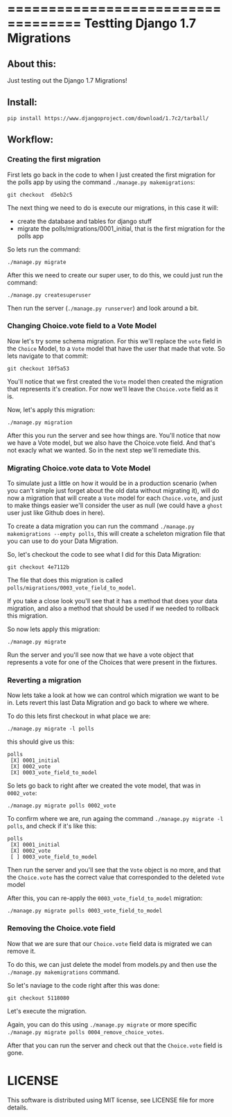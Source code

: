 ===================================
Testting Django 1.7 Migrations
===================================

About this:
-----------------------------------

Just testing out the Django 1.7 Migrations!

Install:
--------

`pip install https://www.djangoproject.com/download/1.7c2/tarball/`

Workflow:
--------

### Creating the first migration
First lets go back in the code to when I just created the first migration for the polls app
by using the command `./manage.py makemigrations`:


    git checkout  d5eb2c5

The next thing we need to do is execute our migrations, in this case it will:

* create the database and tables for django stuff
* migrate the polls/migrations/0001_initial, that is the first migration for the polls app

So lets run the command:

    ./manage.py migrate

After this we need to create our super user, to do this, we could just run the command:

    ./manage.py createsuperuser

Then run the server (`./manage.py runserver`) and look around a bit.

### Changing Choice.vote field to a Vote Model
Now let's try some schema migration. For this we'll replace the `vote` field in the `Choice` Model,
to a `Vote` model that have the user that made that vote.
So lets navigate to that commit:

    git checkout 10f5a53

You'll notice that we first created the `Vote` model then created the migration that represents it's creation.
For now we'll leave the `Choice.vote` field as it is.

Now, let's apply this migration:

    ./manage.py migration

After this you run the server and see how things are.
You'll notice that now we have a Vote model, but we also have the Choice.vote field.
And that's not exacly what we wanted. So in the next step we'll remediate this.

### Migrating Choice.vote data to Vote Model
To simulate just a little on how it would be in a production scenario (when you can't simple just forget about the old data without migrating it), will do now a migration that will create a `Vote` model for each `Choice.vote`, and just to make things easier we'll consider the user as null (we could have a `ghost` user just like Github does in here).

To create a data migration you can run the command `./manage.py makemigrations --empty polls`, this will create a scheleton migration file that you can use to do your Data Migration.

So, let's checkout the code to see what I did for this Data Migration:

    git checkout 4e7112b

The file that does this migration is called `polls/migrations/0003_vote_field_to_model`.

If you take a close look you'll see that it has a method that does your data migration, and also a method that should be used if we needed to rollback this migration.

So now lets apply this migration:

    ./manage.py migrate

Run the server and you'll see now that we have a vote object that represents a vote for one of the Choices that were present in the fixtures.

### Reverting a migration
Now lets take a look at how we can control which migration we want to be in.
Lets revert this last Data Migration and go back to where we where.

To do this lets first checkout in what place we are:

    ./manage.py migrate -l polls

this should give us this:

    polls
     [X] 0001_initial
     [X] 0002_vote
     [X] 0003_vote_field_to_model


So lets go back to right after we created the vote model, that was in `0002_vote`:

    ./manage.py migrate polls 0002_vote

To confirm where we are, run againg the command `./manage.py migrate -l polls`, and check if it's like this:

    polls
     [X] 0001_initial
     [X] 0002_vote
     [ ] 0003_vote_field_to_model

Then run the server and you'll see that the `Vote` object is no more, and that the `Choice.vote` has the correct value that corresponded to the deleted `Vote` model

After this, you can re-apply the `0003_vote_field_to_model` migration:

    ./manage.py migrate polls 0003_vote_field_to_model

### Removing the Choice.vote field
Now that we are sure that our `Choice.vote` field data is migrated we can remove it.

To do this, we can just delete the model from models.py and then use the `./manage.py makemigrations` command.

So let's naviage to the code right after this was done:

    git checkout 5118080

Let's execute the migration.

Again, you can do this using `./manage.py migrate` or more specific `./manage.py migrate polls 0004_remove_choice_votes`.

After that you can run the server and check out that the `Choice.vote` field is gone.

LICENSE
=============
This software is distributed using MIT license, see LICENSE file for more details.
